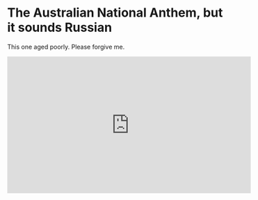 # The Australian National Anthem, but it sounds Russian

This one aged poorly. Please forgive me.

<iframe width="560" height="315" src="https://www.youtube.com/embed/QOx6mlRDFF8?si=_JqUztLwdq349AS2" title="YouTube video player" frameborder="0" allow="accelerometer; autoplay; clipboard-write; encrypted-media; gyroscope; picture-in-picture; web-share" referrerpolicy="strict-origin-when-cross-origin" allowfullscreen></iframe>

